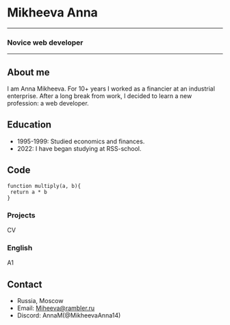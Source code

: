 # Mikheeva Anna
---
### Novice web developer
---

## About me
I am Anna Mikheeva. For 10+ years I worked as a financier at an industrial enterprise. After a long break from work, I decided to learn a new profession: a web developer.

## Education
* 1995-1999: Studied economics and finances.
* 2022: I have began studying at RSS-school.

## Code
```
function multiply(a, b){
 return a * b
}
```

### Projects
CV

### English
A1

## Contact
* Russia, Moscow
* Email: Miheeva@rambler.ru
* Discord: AnnaM(@MikheevaAnna14)